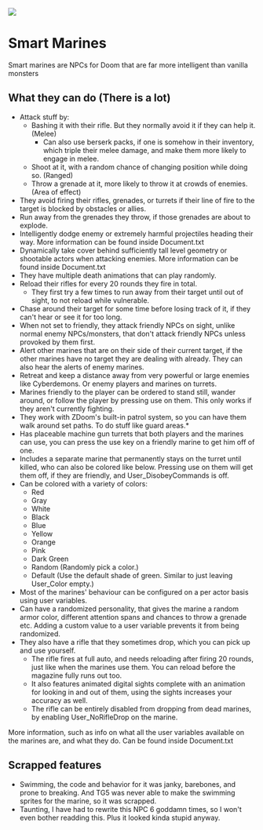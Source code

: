 ![](https://i.imgur.com/HKnzbLI.png)

# Smart Marines

Smart marines are NPCs for Doom that are far more intelligent than vanilla monsters

## What they can do (There is a lot)

- Attack stuff by:
  - Bashing it with their rifle. But they normally avoid it if they can help it. (Melee)
	- Can also use berserk packs, if one is somehow in their inventory, which triple their melee damage, and make them more likely to engage in melee.
  - Shoot at it, with a random chance of changing position while doing so. (Ranged)
  - Throw a grenade at it, more likely to throw it at crowds of enemies. (Area of effect)
- They avoid firing their rifles, grenades, or turrets if their line of fire to the target is blocked by obstacles or allies.
- Run away from the grenades they throw, if those grenades are about to explode.
- Intelligently dodge enemy or extremely harmful projectiles heading their way. More information can be found inside Document.txt
- Dynamically take cover behind sufficiently tall level geometry or shootable actors when attacking enemies. More information can be found inside Document.txt
- They have multiple death animations that can play randomly.
- Reload their rifles for every 20 rounds they fire in total.
  - They first try a few times to run away from their target until out of sight, to not reload while vulnerable.
- Chase around their target for some time before losing track of it, if they can't hear or see it for too long.
- When not set to friendly, they attack friendly NPCs on sight, unlike normal enemy NPCs/monsters, that don't attack friendly NPCs unless provoked by them first.
- Alert other marines that are on their side of their current target, if the other marines have no target they are dealing with already. They can also hear the alerts of enemy marines.
- Retreat and keep a distance away from very powerful or large enemies like Cyberdemons. Or enemy players and marines on turrets.
- Marines friendly to the player can be ordered to stand still, wander around, or follow the player by pressing use on them. This only works if they aren't currently fighting.
- They work with ZDoom's built-in patrol system, so you can have them walk around set paths. To do stuff like guard areas.*
- Has placeable machine gun turrets that both players and the marines can use, you can press the use key on a friendly marine to get him off of one.
- Includes a separate marine that permanently stays on the turret until killed, who can also be colored like below. Pressing use on them will get them off, if they are friendly, and User_DisobeyCommands is off.
- Can be colored with a variety of colors:
  - Red
  - Gray
  - White
  - Black
  - Blue
  - Yellow
  - Orange
  - Pink
  - Dark Green
  - Random (Randomly pick a color.)
  - Default (Use the default shade of green. Similar to just leaving User_Color empty.)
- Most of the marines' behaviour can be configured on a per actor basis using user variables.
- Can have a randomized personality, that gives the marine a random armor color, different attention spans and chances to throw a grenade etc. Adding a custom value to a user variable prevents it from being randomized.
- They also have a rifle that they sometimes drop, which you can pick up and use yourself.
  - The rifle fires at full auto, and needs reloading after firing 20 rounds, just like when the marines use them. You can reload before the magazine fully runs out too.
  - It also features animated digital sights complete with an animation for looking in and out of them, using the sights increases your accuracy as well.
  - The rifle can be entirely disabled from dropping from dead marines, by enabling User_NoRifleDrop on the marine.

More information, such as info on what all the user variables available on the marines are, and what they do. Can be found inside Document.txt


## Scrapped features

- Swimming, the code and behavior for it was janky, barebones, and prone to breaking. And TG5 was never able to make the swimming sprites for the marine, so it was scrapped.
- Taunting, I have had to rewrite this NPC 6 goddamn times, so I won't even bother readding this. Plus it looked kinda stupid anyway.
